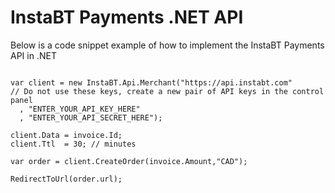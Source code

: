 InstaBT Payments .NET API
=========================

Below is a code snippet example of how to implement the InstaBT Payments API in .NET

```CSharp

var client = new InstaBT.Api.Merchant("https://api.instabt.com"
// Do not use these keys, create a new pair of API keys in the control panel
  , "ENTER_YOUR_API_KEY_HERE"
  , "ENTER_YOUR_API_SECRET_HERE");
  
client.Data = invoice.Id;
client.Ttl  = 30; // minutes

var order = client.CreateOrder(invoice.Amount,"CAD");

RedirectToUrl(order.url);

```
